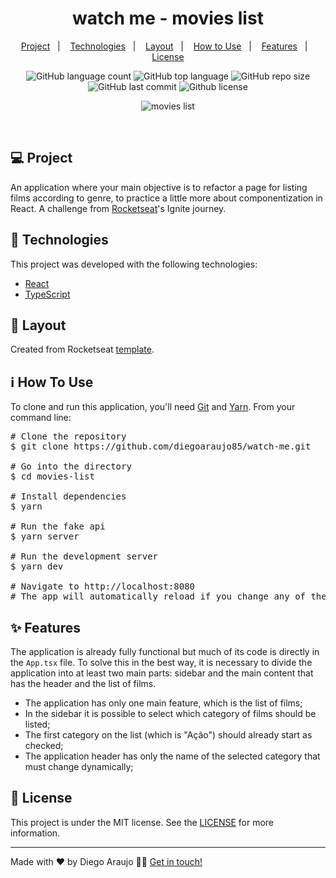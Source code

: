 <h1 align="center">
  watch me - movies list
</h1>

<p align="center">
  <a href="#-project">Project</a>&nbsp;&nbsp;&nbsp;|&nbsp;&nbsp;&nbsp;
  <a href="#-technologies">Technologies</a>&nbsp;&nbsp;&nbsp;|&nbsp;&nbsp;&nbsp;
  <a href="#-layout">Layout</a>&nbsp;&nbsp;&nbsp;|&nbsp;&nbsp;&nbsp;
  <a href="#-how-to-use">How to Use</a>&nbsp;&nbsp;&nbsp;|&nbsp;&nbsp;&nbsp;
  <a href="#-features">Features</a>&nbsp;&nbsp;&nbsp;|&nbsp;&nbsp;&nbsp;
  <a href="#-license">License</a>
</p>

<p align="center">
  <img alt="GitHub language count" src="https://img.shields.io/github/languages/count/diegoaraujo85/watch-me">
  
  <img alt="GitHub top language" src="https://img.shields.io/github/languages/top/diegoaraujo85/watch-me">
  
  <img alt="GitHub repo size" src="https://img.shields.io/github/repo-size/diegoaraujo85/watch-me">
  
  <img alt="GitHub last commit" src="https://img.shields.io/github/last-commit/diegoaraujo85/watch-me">
  
  <img alt="Github license" src="https://img.shields.io/github/license/diegoaraujo85/watch-me">
</p>

<p align="center">
  <img alt="movies list" src="https://user-images.githubusercontent.com/17882257/111480695-06033780-8711-11eb-9e87-6869d51e4564.gif">
</p>

<br/>

## 💻 Project

An application where your main objective is to refactor a page for listing films according to genre, to practice a little more about componentization in React. A challenge from [Rocketseat](https://rocketseat.com.br/)'s Ignite journey.

## 🚀 Technologies

This project was developed with the following technologies:

- [React](https://reactjs.org)
- [TypeScript](https://www.typescriptlang.org/)

## 🔖 Layout

Created from Rocketseat [template](https://github.com/rocketseat-education/ignite-template-componentizando-a-aplicacao).

## ℹ️ How To Use

<p>To clone and run this application, you'll need <a href="https://git-scm.com" rel="nofollow">Git</a> and  <a href="https://legacy.yarnpkg.com" rel="nofollow">Yarn</a>. From your command line:</p>
    <div class="highlight highlight-source-shell">
      <pre><span class="pl-c"><span class="pl-c">#</span> Clone the repository</span>
$ git clone https://github.com/diegoaraujo85/watch-me.git <br/>
<span class="pl-c"><span class="pl-c">#</span> Go into the directory</span>
$ <span class="pl-c1">cd</span> movies-list <br/>
<span class="pl-c"><span class="pl-c">#</span> Install dependencies</span>
$ yarn <br/>
<span class="pl-c"><span class="pl-c">#</span> Run the fake api</span>
$ yarn server <br/>
<span class="pl-c"><span class="pl-c">#</span> Run the development server</span>
$ yarn dev <br/>
<span class="pl-c"><span class="pl-c">#</span> Navigate to http://localhost:8080</span>
<span class="pl-c"><span class="pl-c">#</span> The app will automatically reload if you change any of the source files.</span></pre>
</div>

## ✨ Features

The application is already fully functional but much of its code is directly in the <code>App.tsx</code> file. To solve this in the best way, it is necessary to divide the application into at least two main parts: sidebar and the main content that has the header and the list of films.

- The application has only one main feature, which is the list of films;
- In the sidebar it is possible to select which category of films should be listed;
- The first category on the list (which is "Ação") should already start as checked;
- The application header has only the name of the selected category that must change dynamically;

## 📄 License

This project is under the MIT license. See the [LICENSE](LICENSE.md) for more information.

---

Made with ♥ by Diego Araujo 👋🏻 [Get in touch!](https://www.linkedin.com/in/diegooliveiradearaujo/)
